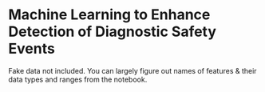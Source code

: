 # Machine Learning to Enhance Detection of Diagnostic Safety Events

Fake data not included. You can largely figure out names of features &
their data types and ranges from the notebook.
